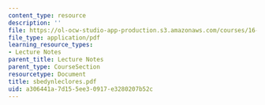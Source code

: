 ```yaml
---
content_type: resource
description: ''
file: https://ol-ocw-studio-app-production.s3.amazonaws.com/courses/16-423j-aerospace-biomedical-and-life-support-engineering-spring-2006/a306441a7d155ee30917e3280207b52c_sbedynleclores.pdf
file_type: application/pdf
learning_resource_types:
- Lecture Notes
parent_title: Lecture Notes
parent_type: CourseSection
resourcetype: Document
title: sbedynleclores.pdf
uid: a306441a-7d15-5ee3-0917-e3280207b52c
---
```


